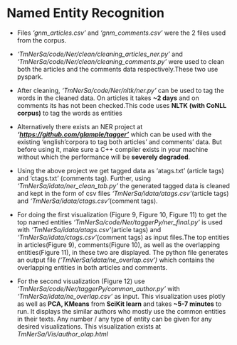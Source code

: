 # Named Entity Recognition

- Files *‘gnm_articles.csv’* and *‘gnm_comments.csv’* were the 2 files used from the corpus.

- *‘TmNerSa/code/Ner/clean/cleaning_articles_ner.py’* and *‘TmNerSa/code/Ner/clean/cleaning_comments.py’* were used to clean both the articles and the comments data respectively.These two use pyspark.

- After cleaning, *‘TmNerSa/code/Ner/nltk/ner.py’* can be used to tag the words in the cleaned data. On articles it takes **~2 days** and on comments its has not been checked.This code uses **NLTK (with CoNLL corpus)** to tag the words as entities

- Alternatively there exists an NER project at **_‘https://github.com/glample/tagger’_** which can be used with the existing ‘english’corpora to tag both articles’ and comments’ data. But before using it, make sure a C++ compiler exists in your machine without which the performance will be **severely degraded**.

- Using the above project we get tagged data as ‘atags.txt’ (article tags) and ‘ctags.txt’ (comments tag). Further, using 
*‘TmNerSa/idata/ner_clean_tab.py’* the generated tagged data is cleaned and kept in the form of csv files *‘TmNerSa/idata/atags.csv’*(article tags) and *‘TmNerSa/idata/ctags.csv’*(comment tags).

- For doing the first visualization (Figure 9, Figure 10, Figure 11) to get the top named entities *‘TmNerSa/code/Ner/taggerPy/ner_final.py’* is used with *‘TmNerSa/idata/atags.csv’*(article tags) and *‘TmNerSa/idata/ctags.csv’*(comment tags) as input files.The top entities in articles(Figure 9), comments(Figure 10), as well as the overlapping entities(Figure 11), in these two are displayed. The python file generates an output file *(‘TmNerSa/idata/ne_overlap.csv’)* which contains the overlapping entities in both articles and comments.

- For the second visualization (Figure 12) use *‘TmNerSa/code/Ner/taggerPy/common_author.py’* with *‘TmNerSa/idata/ne_overlap.csv’* as input. This visualization uses 
plotly as well as **PCA, KMeans** from **SciKit learn** and takes **~5-7 minutes** to run. It displays the similar authors who mostly use the common entities in their 
texts. Any number / any type  of entity can be given for any desired visualizations. This visualization exists at *TmNerSa/Vis/author_olap.html*
